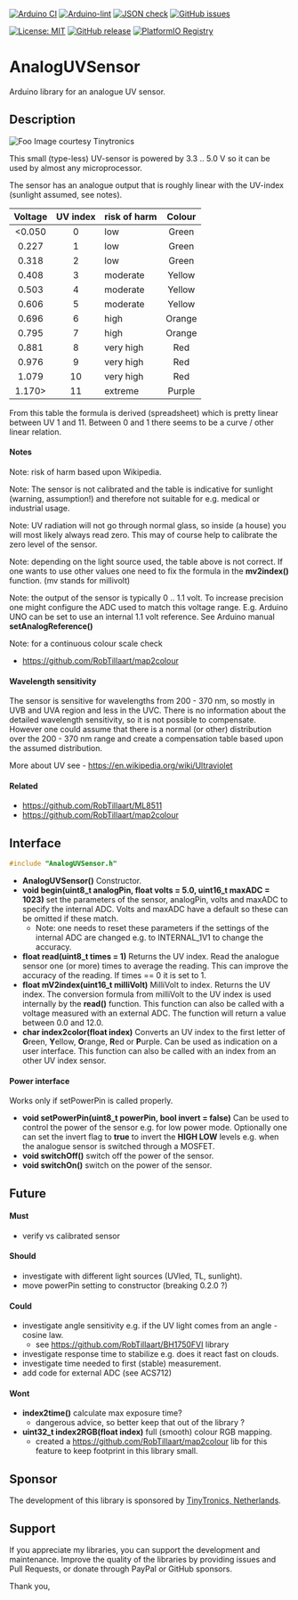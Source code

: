 
[![Arduino CI](https://github.com/RobTillaart/AnalogUVSensor/workflows/Arduino%20CI/badge.svg)](https://github.com/marketplace/actions/arduino_ci)
[![Arduino-lint](https://github.com/RobTillaart/AnalogUVSensor/actions/workflows/arduino-lint.yml/badge.svg)](https://github.com/RobTillaart/AnalogUVSensor/actions/workflows/arduino-lint.yml)
[![JSON check](https://github.com/RobTillaart/AnalogUVSensor/actions/workflows/jsoncheck.yml/badge.svg)](https://github.com/RobTillaart/AnalogUVSensor/actions/workflows/jsoncheck.yml)
[![GitHub issues](https://img.shields.io/github/issues/RobTillaart/AnalogUVSensor.svg)](https://github.com/RobTillaart/AnalogUVSensor/issues)

[![License: MIT](https://img.shields.io/badge/license-MIT-green.svg)](https://github.com/RobTillaart/AnalogUVSensor/blob/master/LICENSE)
[![GitHub release](https://img.shields.io/github/release/RobTillaart/AnalogUVSensor.svg?maxAge=3600)](https://github.com/RobTillaart/AnalogUVSensor/releases)
[![PlatformIO Registry](https://badges.registry.platformio.org/packages/robtillaart/library/AnalogUVSensor.svg)](https://registry.platformio.org/libraries/robtillaart/AnalogUVSensor)


# AnalogUVSensor

Arduino library for an analogue UV sensor.


## Description

![Foo](https://www.tinytronics.nl/shop/image/cache/catalog/products/product-003601/uv-light-sensor-module-200-370nm-80x80w.jpg)
Image courtesy Tinytronics

This small (type-less) UV-sensor is powered by 3.3 .. 5.0 V so it can be used by almost any microprocessor.

The sensor has an analogue output that is roughly linear with the UV-index (sunlight assumed, see notes).


|  Voltage  |  UV index  |  risk of harm  |  Colour   |
|:---------:|:----------:|:---------------|:---------:|
|   <0.050  |     0      |  low           |  Green    |
|   0.227   |     1      |  low           |  Green    |
|   0.318   |     2      |  low           |  Green    |
|   0.408   |     3      |  moderate      |  Yellow   |
|   0.503   |     4      |  moderate      |  Yellow   |
|   0.606   |     5      |  moderate      |  Yellow   |
|   0.696   |     6      |  high          |  Orange   |
|   0.795   |     7      |  high          |  Orange   |
|   0.881   |     8      |  very high     |  Red      |
|   0.976   |     9      |  very high     |  Red      |
|   1.079   |    10      |  very high     |  Red      |
|   1.170>  |    11      |  extreme       |  Purple   |


From this table the formula is derived (spreadsheet) which is pretty linear between UV 1 and 11.
Between 0 and 1 there seems to be a curve / other linear relation.


#### Notes

Note: risk of harm based upon Wikipedia.

Note: The sensor is not calibrated and the table is indicative for sunlight (warning, assumption!)
and therefore not suitable for e.g. medical or industrial usage.

Note: UV radiation will not go through normal glass, so inside (a house) you will most likely always read zero.
This may of course help to calibrate the zero level of the sensor.

Note: depending on the light source used, the table above is not correct.
If one wants to use other values one need to fix the formula in the **mv2index()** function.
(mv stands for millivolt)

Note: the output of the sensor is typically 0 .. 1.1 volt. To increase precision one might configure
the ADC used to match this voltage range. E.g. Arduino UNO can be set to use an internal 1.1 volt reference.
See Arduino manual **setAnalogReference()**

Note: for a continuous colour scale check
- https://github.com/RobTillaart/map2colour


#### Wavelength sensitivity

The sensor is sensitive for wavelengths from 200 - 370 nm, so mostly in UVB and UVA region and less in the UVC.
There is no information about the detailed wavelength sensitivity, so it is not possible to compensate.
However one could assume that there is a normal (or other) distribution over the 200 - 370 nm range and create
a compensation table based upon the assumed distribution.

More about UV see - https://en.wikipedia.org/wiki/Ultraviolet


#### Related

- https://github.com/RobTillaart/ML8511
- https://github.com/RobTillaart/map2colour


## Interface

```cpp
#include "AnalogUVSensor.h"
```

- **AnalogUVSensor()** Constructor.
- **void begin(uint8_t analogPin, float volts = 5.0, uint16_t maxADC = 1023)**
set the parameters of the sensor, analogPin, volts and maxADC to specify the internal ADC.
Volts and maxADC have a default so these can be omitted if these match.
  - Note: one needs to reset these parameters if the settings of the internal ADC are
changed e.g. to INTERNAL_1V1 to change the accuracy.
- **float read(uint8_t times = 1)** Returns the UV index.
Read the analogue sensor one (or more) times to average the reading.
This can improve the accuracy of the reading.
If times == 0 it is set to 1.
- **float mV2index(uint16_t milliVolt)** MilliVolt to index. Returns the UV index.
The conversion formula from milliVolt to the UV index is used internally by the **read()** function.
This function can also be called with a voltage measured with an external ADC.
The function will return a value between 0.0 and 12.0.
- **char index2color(float index)** Converts an UV index to the first letter of **G**reen,
**Y**ellow, **O**range, **R**ed or **P**urple.
Can be used as indication on a user interface.
This function can also be called with an index from an other UV index sensor.


#### Power interface

Works only if setPowerPin is called properly.

- **void setPowerPin(uint8_t powerPin, bool invert = false)**
Can be used to control the power of the sensor e.g. for low power mode.
Optionally one can set the invert flag to **true** to invert the **HIGH LOW** levels
e.g. when the analogue sensor is switched through a MOSFET.
- **void switchOff()** switch off the power of the sensor.
- **void switchOn()** switch on the power of the sensor.


## Future

#### Must

- verify vs calibrated sensor

#### Should

- investigate with different light sources (UVled, TL, sunlight).
- move powerPin setting to constructor (breaking 0.2.0 ?)

#### Could

- investigate angle sensitivity e.g. if the UV light comes from an angle - cosine law.
  - see https://github.com/RobTillaart/BH1750FVI library
- investigate response time to stabilize e.g. does it react fast on clouds.
- investigate time needed to first (stable) measurement.
- add code for external ADC (see ACS712)

#### Wont

- **index2time()** calculate max exposure time?
  - dangerous advice, so better keep that out of the library ?
- **uint32_t index2RGB(float index)** full (smooth) colour RGB mapping.
  - created a https://github.com/RobTillaart/map2colour lib for this feature
    to keep footprint in this library small.

## Sponsor

The development of this library is sponsored by [TinyTronics, Netherlands](https://www.tinytronics.nl/shop/nl).


## Support

If you appreciate my libraries, you can support the development and maintenance.
Improve the quality of the libraries by providing issues and Pull Requests, or
donate through PayPal or GitHub sponsors.

Thank you,

